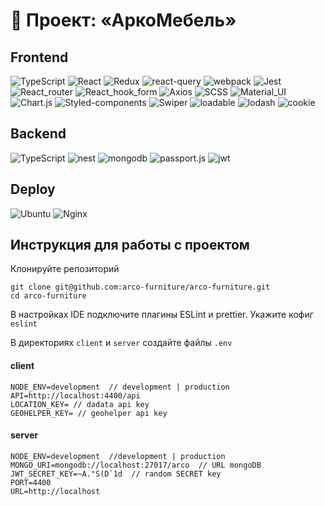 # 🚀 Проект: «АркоМебель»

## Frontend
![TypeScript](https://img.shields.io/badge/-TypeScript-0d1117?style=for-the-badge&logo=TypeScript)
![React](https://img.shields.io/badge/-React-0d1117?style=for-the-badge&logo=React)
![Redux](https://img.shields.io/badge/-Redux_Toolkit-0d1117?style=for-the-badge&logo=Redux)
![react-query](https://img.shields.io/badge/-react_query-0d1117?style=for-the-badge&logo=react-query)
![webpack](https://img.shields.io/badge/-webpack-0d1117?style=for-the-badge&logo=webpack)
![Jest](https://img.shields.io/badge/-Jest_&_Enzyme-0d1117?style=for-the-badge&logo=Jest)
![React_router](https://img.shields.io/badge/-React_router-0d1117?style=for-the-badge&logo=React-router)
![React_hook_form](https://img.shields.io/badge/-React_hook_form-0d1117?style=for-the-badge&logo=react-hook-form)
![Axios](https://img.shields.io/badge/-Axios-0d1117?style=for-the-badge&logo=Axios)
![SCSS](https://img.shields.io/badge/-SCSS/modules-0d1117?style=for-the-badge&logo=sass)
![Material_UI](https://img.shields.io/badge/-Material_UI-0d1117?style=for-the-badge&logo=mui)
![Chart.js](https://img.shields.io/badge/-chart.js-0d1117?style=for-the-badge&logo=chart.js)
![Styled-components](https://img.shields.io/badge/-Styled_components-0d1117?style=for-the-badge&logo=Styled-components)
![Swiper](https://img.shields.io/badge/-Swiper-0d1117?style=for-the-badge&logo=swiper)
![loadable](https://img.shields.io/badge/-React_loadable-0d1117?style=for-the-badge&logo=react_loadable)
![lodash](https://img.shields.io/badge/-Lodash-0d1117?style=for-the-badge&logo=lodash)
![cookie](https://img.shields.io/badge/-cookie-0d1117?style=for-the-badge&logo=cookie)

## Backend
![TypeScript](https://img.shields.io/badge/-TypeScript-0d1117?style=for-the-badge&logo=TypeScript)
![nest](https://img.shields.io/badge/-nest.js-0d1117?style=for-the-badge&logo=nestjs)
![mongodb](https://img.shields.io/badge/-mongo_db-0d1117?style=for-the-badge&logo=mongodb)
![passport.js](https://img.shields.io/badge/-passport.js-0d1117?style=for-the-badge&logo=passport)
![jwt](https://img.shields.io/badge/-jwt-0d1117?style=for-the-badge&logo=json)

## Deploy
![Ubuntu](https://img.shields.io/badge/-Ubuntu-0d1117?style=for-the-badge&logo=Ubuntu) 
![Nginx](https://img.shields.io/badge/-Nginx-0d1117?style=for-the-badge&logo=Nginx)

## Инструкция для работы с проектом

Клонируйте репозиторий

```
git clone git@github.com:arco-furniture/arco-furniture.git
cd arco-furniture
```
В настройках IDE подключите плагины ESLint и prettier. Укажите кофиг `eslint`

В директориях `client` и `server` создайте файлы `.env`

#### client
```
NODE_ENV=development  // development | production
API=http://localhost:4400/api
LOCATION_KEY= // dadata api key
GEOHELPER_KEY= // geohelper api key
```
#### server
```
NODE_ENV=development  //development | production
MONGO_URI=mongodb://localhost:27017/arco  // URL mongoDB 
JWT_SECRET_KEY=~A."S(D`1d  // random SECRET key
PORT=4400
URL=http://localhost
```
